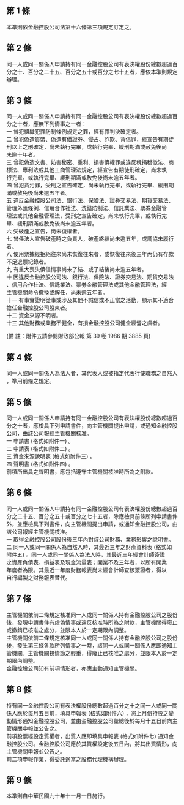 第 1 條
-------
本準則依金融控股公司法第十六條第三項規定訂定之。

第 2 條
-------
同一人或同一關係人申請持有同一金融控股公司有表決權股份總數超過百  
分之十、百分之二十五、百分之五十或百分之七十五者，應依本準則規定  
辦理。

第 3 條
-------
同一人或同一關係人申請持有同一金融控股公司有表決權股份總數超過百  
分之十者，應無下列情事之一者：  
一  曾犯組織犯罪防制條例規定之罪，經有罪判決確定者。  
二  曾犯偽造貨幣、偽造有價證券、侵占、詐欺、背信罪，經宣告有期徒  
    刑以上之刑確定，尚未執行完畢，或執行完畢、緩刑期滿或赦免後尚  
    未逾十年者。  
三  曾犯偽造文書、妨害秘密、重利、損害債權罪或違反稅捐稽徵法、商  
    標法、專利法或其他工商管理法規定，經宣告有期徒刑確定，尚未執  
    行完畢，或執行完畢、緩刑期滿或赦免後尚未逾五年者。  
四  曾犯貪污罪，受刑之宣告確定，尚未執行完畢，或執行完畢、緩刑期  
    滿或赦免後尚未逾五年者。  
五  違反金融控股公司法、銀行法、保險法、證券交易法、期貨交易法、  
    管理外匯條例、信用合作社法、洗錢防制法、信託業法、票券金融管  
    理法或其他金融管理法，受刑之宣告確定，尚未執行完畢，或執行完  
    畢、緩刑期滿或赦免後尚未逾五年者。  
六  受破產之宣告，尚未復權者。  
七  曾任法人宣告破產時之負責人，破產終結尚未逾五年，或調協未履行  
    者。  
八  使用票據經拒絕往來尚未恢復往來者，或恢復往來後三年內仍有存款  
    不足退票紀錄者。  
九  有重大喪失債信情事尚未了結、或了結後尚未逾五年者。  
十  因違反金融控股公司法、銀行法、保險法、證券交易法、期貨交易法  
    、信用合作社法、信託業法、票券金融管理法或其他金融管理法，經  
    主管機關命令撤換或解任，尚未逾五年者。  
十一  有事實證明從事或涉及其他不誠信或不正當之活動，顯示其不適合  
      擔任金融控股公司股東者。  
十二  資金來源不明者。  
十三  其他財務或業務不健全，有損金融控股公司健全經營之虞者。  
  
 (備      註：附件五請參閱財政部公報 第 39 卷 1986 期 3885 頁)

第 4 條
-------
同一人或同一關係人為法人者，其代表人或被指定代表行使職務之自然人  
，準用前條之規定。

第 5 條
-------
同一人或同一關係人申請持有同一金融控股公司有表決權股份總數超過百  
分之十者，應檢具下列申請書件，向主管機關提出申請，或通知金融控股  
公司，由該公司報經主管機關核准。  
一  申請書 (格式如附件一) 。  
二  申請表 (格式如附件二) 。  
三  資金來源說明表 (格式如附件三) 。  
四  聲明書 (格式如附件四) 。  
前項所出具之聲明書，應包括遵守主管機關核准時所為之附款。

第 6 條
-------
同一人或同一關係人申請持有同一金融控股公司有表決權股份總數超過百  
分之二十五、百分之五十或百分之七十五者，除應檢具前條所列申請書件  
外，並應檢具下列書件，向主管機關提出申請，或通知金融控股公司，由  
該公司報經主管機關核准。  
一  取得金融控股公司股份後三年內對該公司財務、業務影響之說明書。  
二  同一人或同一關係人為自然人時，其最近三年之財產資料表 (格式如  
    附件五) 。同一人或同一關係人為法人時，其最近三年經會計師簽證  
    之資產負債表、損益表及現金流量表；開業不及三年者，以所有開業  
    年度者為限。其最近一年度財務報表尚未經會計師查核簽證者，得以  
    自行編製之財務報表替代。

第 7 條
-------
主管機關依前二條規定核准同一人或同一關係人持有金融控股公司之股份  
後，發現申請書件有虛偽情事或違反核准時所為之附款，主管機關得廢止  
或撤銷已核准之處分，並限本人於一定期限內調整。  
主管機關依前二條規定核准同一人或同一關係人持有金融控股公司之股份  
後，發生第三條各款所列情事之一時，該同一人或同一關係人應即通知主  
管機關。主管機關視情節之輕重，得廢止已核准之處分，並限本人於一定  
期限內調整。  
金融控股公司知有前項情形者，亦應主動通知主管機關。

第 8 條
-------
持有同一金融控股公司有表決權股份總數超過百分之十之同一人或同一關  
係人應於每月五日前，填具申報表 (格式如附件六) ，將上月份持股之變  
動情形通知金融控股公司，並由金融控股公司彙總後於每月十五日前向主  
管機關申報並公告之。  
前項股票經設定質權者，出質人應即填具申報表 (格式如附件七) 通知金  
融控股公司。金融控股公司應於其質權設定後五日內，將其出質情形，向  
主管機關申報並公告之。  
前二項申報作業，得委託適當之股務代理機構辦理。

第 9 條
-------
本準則自中華民國九十年十一月一日施行。

